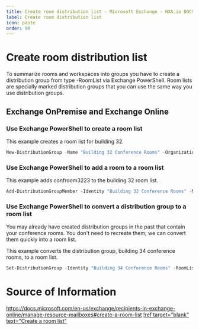 ```yaml
---
title: Create room distribution list - Microsoft Exchange - HXA.io DOCS
label: Create room distribution list
icon: paste
order: 99
---
```

# Create room distribution list

To summarize rooms and workspaces into groups you have to create a distribution group from type -RoomList via Exchange PowerShell. Room lists are specially marked distribution groups that you can use the same way you use distribution groups.

## Exchange OnPremise and Exchange Online

### Use Exchange PowerShell to create a room list

This example creates a room list for building 32.
```powershell
New-DistributionGroup -Name "Building 32 Conference Rooms" -OrganizationalUnit "contoso.com/rooms" -RoomList
```

### Use Exchange PowerShell to add a room to a room list

This example adds confroom3223 to the building 32 room list.
```powershell
Add-DistributionGroupMember -Identity "Building 32 Conference Rooms" -Member confroom3223@contoso.com
```

### Use Exchange PowerShell to convert a distribution group to a room list

You may already have created distribution groups in the past that contain your conference rooms. You don't need to recreate them; we can convert them quickly into a room list.

This example converts the distribution group, building 34 conference rooms, to a room list.
```powershell
Set-DistributionGroup -Identity "Building 34 Conference Rooms" -RoomList
```

# Source of Information
https://docs.microsoft.com/en-us/exchange/recipients-in-exchange-online/manage-resource-mailboxes#create-a-room-list
[!ref target="blank" text="Create a room list"](https://docs.microsoft.com/en-us/exchange/recipients-in-exchange-online/manage-resource-mailboxes#create-a-room-list)